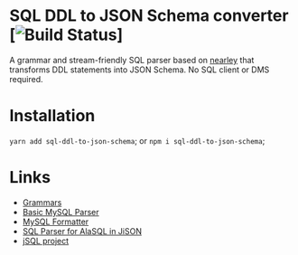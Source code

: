 # SQL DDL to JSON Schema converter [![Build Status](https://travis-ci.org/github_username/github_repo.svg?branch=master)]

A grammar and stream-friendly SQL parser based on [nearley](nearley.js.org) that transforms DDL statements into JSON Schema.
No SQL client or DMS required.

# Installation

`yarn add sql-ddl-to-json-schema`;
or
`npm i sql-ddl-to-json-schema`;


# Links
- [Grammars](http://www.antlr3.org/grammar/list.html)
- [Basic MySQL Parser](https://www.safaribooksonline.com/library/view/flex-bison/9780596805418/ch04.html)
- [MySQL Formatter](https://github.com/TeamSQL/sql-formatter/blob/master/src/languages/MySQLFormatter.js)
- [SQL Parser for AlaSQL in JiSON](https://github.com/agershun/alasql/blob/develop/utils/a.jison)
- [jSQL project](https://github.com/Pamblam/jSQL)
